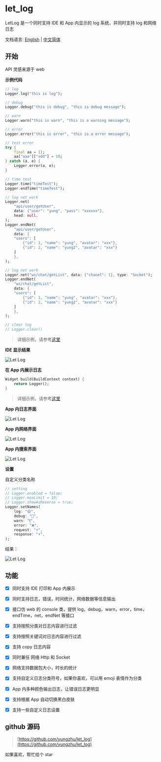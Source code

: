 # let_log

LetLog 是一个同时支持 IDE 和 App 内显示的 log 系统，并同时支持 log 和网络日志

文档语言: [English](README.md) | [中文简体](README_ZH.md)

## 开始

API 灵感来源于 web

**示例代码**

```dart
// log
Logger.log("this is log");

// debug
Logger.debug("this is debug", "this is debug message");

// warn
Logger.warn("this is warn", "this is a warning message");

// error
Logger.error("this is error", "this is a error message");

// test error
try {
    final aa = {};
    aa["aaa"]["sdd"] = 10;
} catch (a, e) {
    Logger.error(a, e);
}

// time test
Logger.time("timeTest");
Logger.endTime("timeTest");

// log net work
Logger.net(
    "api/user/getUser",
    data: {"user": "yung", "pass": "xxxxxx"},
    head: null,
);
Logger.endNet(
    "api/user/getUser",
    data: {
    "users": [
        {"id": 1, "name": "yung", "avatar": "xxx"},
        {"id": 2, "name": "yung2", "avatar": "xxx"}
    ]
    },
);

// log net work
Logger.net("ws/chat/getList", data: {"chanel": 1}, type: "Socket");
Logger.endNet(
    "ws/chat/getList",
    data: {
    "users": [
        {"id": 1, "name": "yung", "avatar": "xxx"},
        {"id": 2, "name": "yung2", "avatar": "xxx"}
    ]
    },
);

// clear log
// Logger.clear()
```

> 详细示例，请参考[这里](example/lib/main.dart)

**IDE 显示结果**

![Let Log](images/ide.png)

**在 App 内展示日志**

```dart
Widget build(BuildContext context) {
    return Logger();
}
```

> 详细示例，请参考[这里](example/lib/main.dart)

**App 内日志界面**

![Let Log](images/log.png)

**App 内网络界面**

![Let Log](images/net.png)

**App 内搜索界面**

![Let Log](images/search.png)

**设置**

自定义分类名称

```dart
// setting
// Logger.enabled = false;
// Logger.maxLimit = 10;
// Logger.showAsReverse = true;
Logger.setNames(
    log: "😄",
    debug: "🐛",
    warn: "❗",
    error: "❌",
    request: "⬆️",
    response: "⬇️",
);
```

结果：

![Let Log](images/name.png)

## 功能

-   [x] 同时支持 IDE 打印和 App 内展示

-   [x] 同时支持日志，错误，时间统计，网络数据等信息输出

-   [x] 接口仿 web 的 console 类，提供 log，debug，warn，error，time，endTime，net，endNet 等接口

-   [x] 支持按照分类对日志内容进行过滤

-   [x] 支持按照关键词对日志内容进行过滤

-   [x] 支持 copy 日志内容

-   [x] 同时兼任 网络 Http 和 Socket

-   [x] 网络支持数据包大小，时长的统计

-   [x] 支持自定义日志分类符号，如果你喜欢，可以用 emoji 表情作为分类

-   [x] App 内多种颜色输出日志，让错误日志更明显

-   [x] 支持根据 App 自动切换黑白皮肤

-   [x] 支持一些自定义日志设置

## github 源码

> [https://github.com/yungzhu/let_log](https://github.com/yungzhu/let_log)

如果喜欢，帮忙给个 star
